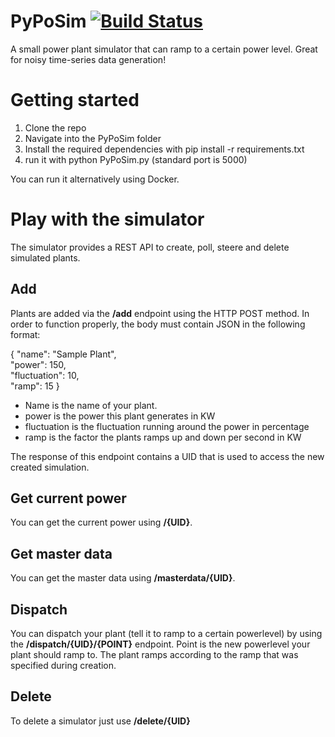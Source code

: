 # PyPoSim [![Build Status](https://travis-ci.org/crazzle/PyPoSim.svg?branch=master)](https://travis-ci.org/crazzle/PyPoSim)
A small power plant simulator that can ramp to a certain power level. Great for noisy time-series data generation!

# Getting started
1. Clone the repo
2. Navigate into the PyPoSim folder
3. Install the required dependencies with pip install -r requirements.txt
4. run it with python PyPoSim.py (standard port is 5000)

You can run it alternatively using Docker.

# Play with the simulator
The simulator provides a REST API to create, poll, steere and delete simulated plants.

## Add
Plants are added via the **/add** endpoint using the HTTP POST method.
In order to function properly, the body must contain JSON in the following format:

{ "name": "Sample Plant", 	
  "power": 150, 	
  "fluctuation": 10, 	
  "ramp": 15 }

- Name is the name of your plant.
- power is the power this plant generates in KW
- fluctuation is the fluctuation running around the power in percentage
- ramp is the factor the plants ramps up and down per second in KW

The response of this endpoint contains a UID that is used to access the new created simulation.

## Get current power
You can get the current power using **/{UID}**.

## Get master data
You can get the master data using **/masterdata/{UID}**.

## Dispatch
You can dispatch your plant (tell it to ramp to a certain powerlevel) by using 
the **/dispatch/{UID}/{POINT}** endpoint. Point is the new powerlevel your plant should ramp to.
The plant ramps according to the ramp that was specified during creation.

## Delete
To delete a simulator just use **/delete/{UID}**
